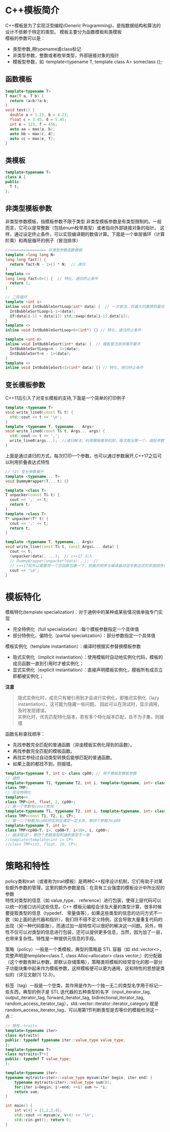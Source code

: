 # C++模板简介
C++模板是为了实现泛型编程(Generic Programming)，是指数据结构和算法的设计不依赖于特定的类型。 
模板主要分为函数模板和类模板    
模板的参数可以是：
- 类型参数,用typename或class标记
- 非类型参数，整数或者枚举类型，外部链接对象的指针
- 模板型参数，如 ·template<typename T, template<typename> class A> someclass {};·

## 函数模板
```cpp
template<typename T>
T max(T a, T b) {
  return (a>b)?a:b;
}
void test() {
  double a = 1.23, b = 4.23;
  float c = 3.45, d = 5.45;
  int e = 123, f = 456;
  auto aa = max(a, b);
  auto bb = max(c, d);
  auto cc = max(e, f);
}
```

## 类模板
```cpp
template<typename T>
class A {
public:
  T t;
};
```

## 非类型模板参数
非类型参数模板，指模板参数不限于类型
非类型模板参数是有类型限制的。一般而言，它可以是常整数（包括enum枚举类型）或者指向外部链接对象的指针。
这样，通过设定终止条件，可以实现编译期的数值计算。下面是一个单层循环（计算阶乘）和两层循环的例子（冒泡排序）
```cpp
//================ 非类型参数函数模板
template <long long N>
long long fact() {
  return fact<N - 1>() * N;  // 递归
}
template <>
long long fact<0>() {  // 特化，递归终止条件
  return 1;
}

// 二层循环
template <int i>
inline void IntBubbleSortLoop(int* data) {  // 一次冒泡，将最大的置换到最后
  IntBubbleSortLoop<i-1>(data);
  if(data[i-1] > data[i]) std::swap(data[i-1],data[i]);
}
template <>
inline void IntBubbleSortLoop<0>(int*) {} // 特化，递归终止条件

template <int n>
inline void IntBubbleSort(int* data) {  // 模板冒泡排序循环展开
  IntBubbleSortLoop<n - 1>(data);
  IntBubbleSort<n - 1>(data);
}
template <>
inline void IntBubbleSort<1>(int* data) {} // 特化，递归终止条件
```

## 变长模板参数
C++11后引入了对变长模板的支持,下面是一个简单的打印例子  
```cpp
template <typename T>
void write_line0(const T& t) {
  std::cout << t << '\n';
}
template <typename T, typename... Args>
void write_line0(const T& t, Args... args) {
  std::cout << t << ',';
  write_line0(args...);  //递归解决，利用模板推导机制，每次取出第一个，缩短参数包的大小。
}
```
上面是通过递归的方式，每次打印一个参数，也可以通过参数展开,C++17之后可以利用折叠表达式特性  
```cpp
// (2) 变长参数展开
template <typename... T>
void DummyWrapper(T... t) {}

template <class T>
T unpacker(const T& t) {
  cout << ',' << t;
  return t;
}
template <class T>
T* unpacker(T* t) {
  cout << ',' << t;
  return t;
}

template <typename T, typename... Args>
void write_line(const T& t, const Args&... data) {
  cout << t;
  (unpacker(data), ...);  // c++17 引入
  // DummyWrapper(unpacker(data)...);  //
  // c++17前所以需要用一个空函数包裹一下，但展开顺序与编译器对逗号表达式的求值顺序相关
  cout << '\n';
}
```

# 模板特化

模板特化(template specialization)：对于通例中的某种或某些情况做单独专门实现
- 完全特例化（full specialization）:每个模板参数指定一个具体值
- 部分特例化、偏特化（partial specialization）：部分参数指定一个具体值

模板实例化（template instantiation）：编译时根据实参替换模板参数
- 隐式实例化（implicit instantiation）：使用模板时自动地实例化代码，模板的成员函数一直到引用时才被实例化；
- 显式实例化（explicit instantiation）：直接声明模板实例化，模板所有成员立即都被实例化；

**注意**   
> 隐式实例化时，成员只有被引用到才会进行实例化，即推迟实例化（lazy instantiation），这可能为隐藏一些问题。
> 因此可以在测试时，显示调用，及时发现错误。  
> 实例化时，优先匹配特化版本，若有多个特化版本匹配，且不为子集，则报错

函数名称查找顺序：
- 先找参数完全匹配的普通函数（非由模板实例化得到的函数）。
- 再找参数完全匹配的模板函数。
- 再找实参经过自动类型转换后能够匹配的普通函数。
- 如果上面的都找不到，则报错。

```cpp
template<typename T, int i> class cp00; // 用于模板型模板参数
// 通例
template<typename T1, typename T2, int i, template<typename, int> class CP>
class TMP;
// 完全特例化
template<>
class TMP<int, float, 2, cp00>;
// 第一个参数有const修饰
template<typename T1, typename T2, int i, template<typename, int> class CP>
class TMP<const T1, T2, i, CP>;
// 第一二个参数为cp00的实例且满足一定关系，第四个参数为cp00
template<typename T, int i>
class TMP<cp00<T, i>, cp00<T, i+10>, i, cp00>;
// 编译错误!，第四个参数类型和通例类型不一致
//template<template<int i> CP>
//class TMP<int, float, 10, CP>;
```
# 策略和特性
policy类和trait（或者称为trait模板）是两种C++程序设计机制，它们有助于对某些额外参数的管理，这里的额外参数是指：在具有工业强度的模板设计中所出现的参数   
特性对类型的信息（如 value_type、 reference）进行包装，使得上层代码可以以统一的接口访问这些信息。C++ 模板元编程会涉及大量的类型计算，很多时候要提取类型的信息（typedef、 常量值等），如果这些类型的信息的访问方式不一致（如上面的迭代器和指针），我们将不得不定义特例，这会导致大量重复代码的出现（另一种代码膨胀），而通过加一层特性可以很好的解决这一问题。另外，特性不仅可以对类型的信息进行包装，还可以提供更多信息，当然，因为加了一层，也带来复杂性。特性是一种提供元信息的手段。

策略（policy）一般是一个类模板，典型的策略是 STL 容器（如 std::vector<>，完整声明是template<class T, class Alloc=allocator<T>> class vector;）的分配器（这个参数有默认参数，即默认存储策略），策略类将模板的经常变化的那一部分子功能块集中起来作为模板参数，这样模板便可以更为通用，这和特性的思想是类似的（详见文献[1] 12.3）。

标签（tag）一般是一个空类，其作用是作为一个独一无二的类型名字用于标记一些东西，典型的例子是 STL 迭代器的五种类型的名字（input_iterator_tag, output_iterator_tag, forward_iterator_tag, bidirectional_iterator_tag, random_access_iterator_tag），std::vector<int>::iterator::iterator_category 就是 random_access_iterator_tag，可以用第1节判断类型是否等价的模板检测这一点：

```cpp
// 特性，traits
template<typename iter>
class mytraits{
public: typedef typename iter::value_type value_type;
};
template<typename T>
class mytraits<T*>{
public: typedef T value_type;
};

template<typename iter>
typename mytraits<iter>::value_type mysum(iter begin, iter end) {
    typename mytraits<iter>::value_type sum(0);
    for(iter i=begin; i!=end; ++i) sum += *i;
    return sum;
}

int main() {
    int v[4] = {1,2,3,4};
    std::cout << mysum(v, v+4) << '\n';
    std::cin.get(); return 0;
}
```
